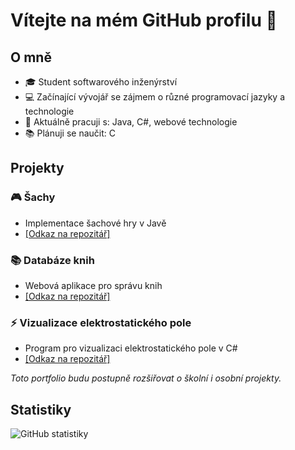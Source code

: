 # Vítejte na mém GitHub profilu 👋

## O mně
- 🎓 Student softwarového inženýrství
- 💻 Začínající vývojář se zájmem o různé programovací jazyky a technologie
- 🌱 Aktuálně pracuji s: Java, C#, webové technologie
- 📚 Plánuji se naučit: C

## Projekty
### 🎮 Šachy
- Implementace šachové hry v Javě
- [[Odkaz na repozitář]](https://github.com/LazyView/Chess-2023.git)

### 📚 Databáze knih
- Webová aplikace pro správu knih
- [[Odkaz na repozitář]](https://github.com/LazyView/WEBAPP_Booksie.git)

### ⚡ Vizualizace elektrostatického pole
- Program pro vizualizaci elektrostatického pole v C#
- [[Odkaz na repozitář]](https://github.com/LazyView/Vizualizace_elektrostatickeh_pole.git)

_Toto portfolio budu postupně rozšiřovat o školní i osobní projekty._

## Statistiky
![GitHub statistiky](https://github-readme-stats.vercel.app/api?username=LazyView&show_icons=true&theme=transparent)
